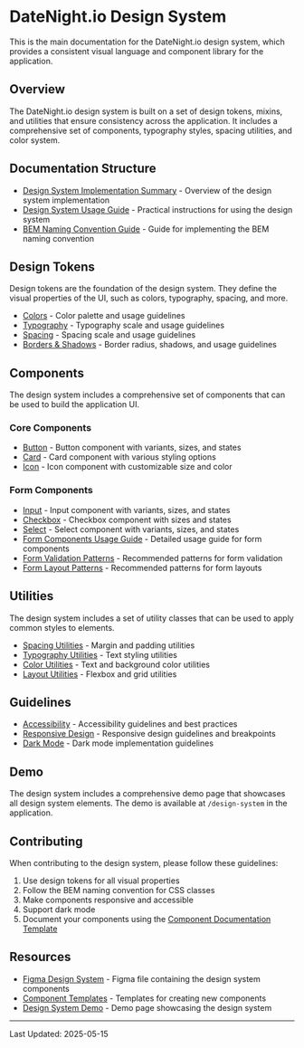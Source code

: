 # DateNight.io Design System

This is the main documentation for the DateNight.io design system, which provides a consistent visual language and component library for the application.

## Overview

The DateNight.io design system is built on a set of design tokens, mixins, and utilities that ensure consistency across the application. It includes a comprehensive set of components, typography styles, spacing utilities, and color system.

## Documentation Structure

- [Design System Implementation Summary](../design-system-implementation-summary.md) - Overview of the design system implementation
- [Design System Usage Guide](../design-system-usage-guide.md) - Practical instructions for using the design system
- [BEM Naming Convention Guide](../bem-naming-convention.md) - Guide for implementing the BEM naming convention

## Design Tokens

Design tokens are the foundation of the design system. They define the visual properties of the UI, such as colors, typography, spacing, and more.

- [Colors](./colors.md) - Color palette and usage guidelines
- [Typography](./typography.md) - Typography scale and usage guidelines
- [Spacing](./spacing.md) - Spacing scale and usage guidelines
- [Borders & Shadows](./borders-shadows.md) - Border radius, shadows, and usage guidelines

## Components

The design system includes a comprehensive set of components that can be used to build the application UI.

### Core Components

- [Button](./components/button.md) - Button component with variants, sizes, and states
- [Card](./components/card.md) - Card component with various styling options
- [Icon](./components/icon.md) - Icon component with customizable size and color

### Form Components

- [Input](./form-components.md#input-component) - Input component with variants, sizes, and states
- [Checkbox](./form-components.md#checkbox-component) - Checkbox component with sizes and states
- [Select](./form-components.md#select-component) - Select component with variants, sizes, and states
- [Form Components Usage Guide](./form-components-usage.md) - Detailed usage guide for form components
- [Form Validation Patterns](./form-validation-patterns.md) - Recommended patterns for form validation
- [Form Layout Patterns](./form-layout-patterns.md) - Recommended patterns for form layouts

## Utilities

The design system includes a set of utility classes that can be used to apply common styles to elements.

- [Spacing Utilities](./utilities/spacing.md) - Margin and padding utilities
- [Typography Utilities](./utilities/typography.md) - Text styling utilities
- [Color Utilities](./utilities/colors.md) - Text and background color utilities
- [Layout Utilities](./utilities/layout.md) - Flexbox and grid utilities

## Guidelines

- [Accessibility](./guidelines/accessibility.md) - Accessibility guidelines and best practices
- [Responsive Design](./guidelines/responsive-design.md) - Responsive design guidelines and breakpoints
- [Dark Mode](./guidelines/dark-mode.md) - Dark mode implementation guidelines

## Demo

The design system includes a comprehensive demo page that showcases all design system elements. The demo is available at `/design-system` in the application.

## Contributing

When contributing to the design system, please follow these guidelines:

1. Use design tokens for all visual properties
2. Follow the BEM naming convention for CSS classes
3. Make components responsive and accessible
4. Support dark mode
5. Document your components using the [Component Documentation Template](../component-documentation-template.md)

## Resources

- [Figma Design System](https://figma.com/file/design-system) - Figma file containing the design system components
- [Component Templates](../../client-angular/src/app/shared/templates) - Templates for creating new components
- [Design System Demo](../../client-angular/src/app/features/design-system-demo) - Demo page showcasing the design system

---

Last Updated: 2025-05-15
